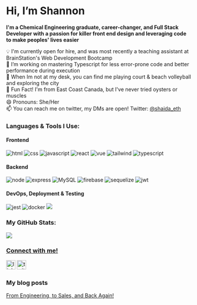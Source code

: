 <h1>Hi, I’m Shannon </h1>

<b>I'm a Chemical Engineering graduate, career-changer, and Full Stack Developer with a passion for killer front end design and leveraging code to make peoples' lives easier</b>

💡 I'm currently open for hire, and was most recently a teaching assistant at BrainStation's Web Development Bootcamp<br>
🌱 I’m working on mastering Typescript for less error-prone code and better performance during execution<br>
🌟 When Im not at my desk, you can find me playing court & beach volleyball and exploring the city <br>
📍 Fun Fact! I'm from East Coast Canada, but I've never tried oysters or muscles<br>
😄 Pronouns: She/Her <br>
📫 You can reach me on twitter, my DMs are open! Twitter: [@shaida_eth](https://twitter.com/shaida_eth)

<h3>Languages & Tools I Use:</h3>
<h4>Frontend</h4>
<p>
<img src="https://img.shields.io/badge/HTML5-E34F26?style=for-the-badge&logo=html5&logoColor=white" alt="html" >
<img src="https://img.shields.io/badge/CSS3-1572B6?style=for-the-badge&logo=css3&logoColor=white" alt="css">
<img src="https://img.shields.io/badge/JavaScript-323330?style=for-the-badge&logo=javascript&logoColor=F7DF1E" alt="javascript">
<img src="https://img.shields.io/badge/React-20232A?style=for-the-badge&logo=react&logoColor=61DAFB" alt="react">
<img src="https://img.shields.io/badge/Vue.js-35495E?style=for-the-badge&logo=vuedotjs&logoColor=4FC08D" alt="vue">
<img src="https://img.shields.io/badge/Tailwind_CSS-38B2AC?style=for-the-badge&logo=tailwind-css&logoColor=white" alt="tailwind">
<img src="https://img.shields.io/badge/TypeScript-007ACC?style=for-the-badge&logo=typescript&logoColor=white" alt="typescript"> </p>
<h4>Backend</h4>
<p>
<img src="https://img.shields.io/badge/Node.js-339933?style=for-the-badge&logo=nodedotjs&logoColor=white" alt="node">
<img src="https://img.shields.io/badge/Express.js-000000?style=for-the-badge&logo=express&logoColor=white" alt="express">
<img src="https://img.shields.io/badge/MySQL-005C84?style=for-the-badge&logo=mysql&logoColor=white" alt="MySQL">
<img src="https://img.shields.io/badge/firebase-ffca28?style=for-the-badge&logo=firebase&logoColor=black" alt="firebase">
<img src="https://img.shields.io/badge/Sequelize-52B0E7?style=for-the-badge&logo=Sequelize&logoColor=white" alt="sequelize">
<img src="https://img.shields.io/badge/JWT-000000?style=for-the-badge&logo=JSON%20web%20tokens&logoColor=white" alt="jwt">
</p>
<h4>DevOps, Deployment & Testing</h4>
<p>
<img src="https://img.shields.io/badge/Jest-C21325?style=for-the-badge&logo=jest&logoColor=white" alt="jest">
<img src="https://img.shields.io/badge/Docker-2CA5E0?style=for-the-badge&logo=docker&logoColor=white" alt="docker">
<img src="https://img.shields.io/badge/GitHub_Actions-2088FF?style=for-the-badge&logo=github-actions&logoColor=white alt="github actions"</p>



<!--
<p><img src="https://raw.githubusercontent.com/devicons/devicon/master/icons/css3/css3-original-wordmark.svg" alt="css3" width="40" height="40"/>
<img src="https://raw.githubusercontent.com/devicons/devicon/master/icons/html5/html5-original-wordmark.svg" alt="html5" width="40" height="40"/>
<img src="https://raw.githubusercontent.com/devicons/devicon/master/icons/javascript/javascript-original.svg" alt="javascript" width="35" height="35"/>
<img src="https://cdn.jsdelivr.net/gh/devicons/devicon/icons/sass/sass-original.svg" alt="sass" width="40" height="40"/>
<img src="https://cdn.jsdelivr.net/gh/devicons/devicon/icons/vscode/vscode-original.svg" alt="vscode" width="35" height="35"/>
<img src="https://cdn.jsdelivr.net/gh/devicons/devicon/icons/react/react-original.svg" alt="react" width="37" height="37" />
<img src="https://cdn.jsdelivr.net/gh/devicons/devicon/icons/firebase/firebase-plain.svg" alt="react" width="37" height="37" />
<img src="https://cdn.jsdelivr.net/gh/devicons/devicon/icons/nodejs/nodejs-original.svg" width:="37" height="37" />
<img src="https://cdn.jsdelivr.net/gh/devicons/devicon/icons/mysql/mysql-plain.svg" alt="mysql" width="37" height="37" />
<img src="https://cdn.jsdelivr.net/gh/devicons/devicon/icons/vuejs/vuejs-original.svg" alt="vue" width="37" height="37"  />
<img src="https://cdn.jsdelivr.net/gh/devicons/devicon/icons/typescript/typescript-plain.svg" alt="typescript" width="37" height="37" />
<img src="https://cdn.jsdelivr.net/gh/devicons/devicon/icons/docker/docker-plain.svg" alt="docker" width="37" height="37" />
<img src="https://cdn.jsdelivr.net/gh/devicons/devicon/icons/jest/jest-plain.svg" alt="jest" width="37" height="37"/> -->

<h3>My GitHub Stats:</h3>
<div><a href="http://github.com/shan1y"><img src="https://github-readme-stats.vercel.app/api?username=shan1y&show_icons=true&hide=&count_private=true&theme=nightowl"</a></div>
<!--
<div><a href="http://www.github.com/shan1y"><img src="https://github-readme-stats.vercel.app/api?username=shan1y&show_icons=true&hide=&count_private=true&title_color=5E3E85&text_color=6E6F71&icon_color=D2C8DE&bg_color=ffffff&hide_border=false&show_icons=true%22%20alt="Shan1y's github stats"/></a></div>-->

<h3>Connect with me!</h3>
<p><a href="https://www.linkedin.com/in/shannonyazdani/" target="_blank" rel="noreferrer"><img src="https://cdn.jsdelivr.net/gh/devicons/devicon/icons/linkedin/linkedin-original.svg"  alt="linkedIn" width="25" height="25" /></a>
<a href="https://twitter.com/shaida_eth" target="_blank" rel="noreferrer"><img src="https://cdn.jsdelivr.net/gh/devicons/devicon/icons/twitter/twitter-original.svg" alt="twitter" width="25" height="25" /></a></p>

### My blog posts
[From Engineering, to Sales, and Back Again!](https://shannonshaida.hashnode.dev/my-career-change)

